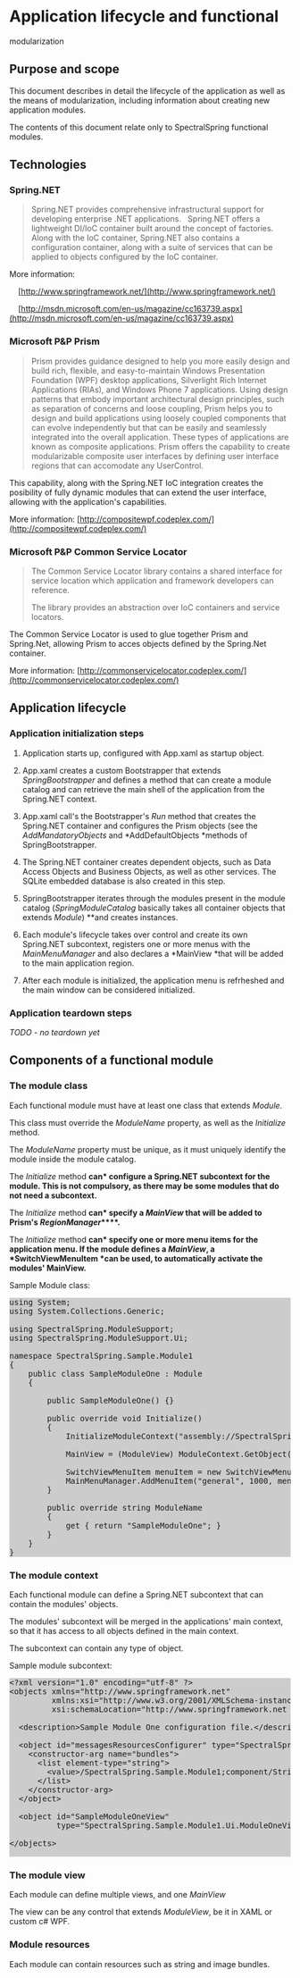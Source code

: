 # Application lifecycle and functional
modularization

## Purpose and scope

This document describes in detail the lifecycle of the application
as well as the means of modularization, including information about
creating new application modules.

The contents of this document relate only to SpectralSpring functional modules.

## Technologies

### Spring.NET

> Spring.NET provides
> comprehensive
> infrastructural support for developing enterprise .NET applications.
> &nbsp;
Spring.NET offers a lightweight DI/IoC container built around the
concept of factories. Along with the IoC container, Spring.NET also
contains a configuration container, along with a suite of services that
can be applied to objects configured by the IoC container.

More information:

&nbsp; &nbsp; [http://www.springframework.net/](http://www.springframework.net/)

&nbsp;&nbsp;&nbsp; [http://msdn.microsoft.com/en-us/magazine/cc163739.aspx](http://msdn.microsoft.com/en-us/magazine/cc163739.aspx)

### Microsoft P&amp;P Prism

> Prism provides guidance designed to help you more easily design
> and build rich, flexible, and easy-to-maintain Windows Presentation
> Foundation (WPF) desktop applications, Silverlight Rich Internet
> Applications (RIAs), and Windows Phone 7 applications. Using design
> patterns that embody important architectural design principles, such as
> separation of concerns and loose coupling, Prism helps you to design
> and build applications using loosely coupled components that can evolve
> independently but that can be easily and seamlessly integrated into the
> overall application. These types of applications are known as composite
> applications.
Prism offers the capability to create modularizable composite user
interfaces by defining user interface regions that can accomodate any
UserControl.

This capability, along with the Spring.NET IoC integration creates the
posibility of fully dynamic modules that can extend the user interface,
allowing with the application's capabilities.

More information: [http://compositewpf.codeplex.com/](http://compositewpf.codeplex.com/)

### Microsoft P&amp;P Common Service Locator

> The Common Service Locator library contains a
> shared interface for service location which application and framework
> developers can reference. 
> 
> The library provides an abstraction over IoC containers and service
> locators.

The Common Service Locator is used to glue together Prism and
Spring.Net, allowing Prism to acces objects defined by the Spring.Net
container.

More information: [http://commonservicelocator.codeplex.com/](http://commonservicelocator.codeplex.com/)

## 

## Application lifecycle

### Application initialization steps

1. Application starts up, configured with App.xaml as startup object.

2. App.xaml creates a custom Bootstrapper that extends *SpringBootstrapper* and defines a
method that can create a module catalog and can retrieve the main shell
of the application from the Spring.NET context.

3. App.xaml call's the Bootstrapper's *Run*
method that creates the Spring.NET container and configures the Prism
objects (see the *AddMandatoryObjects*
and *AddDefaultObjects *methods
of SpringBootstrapper.

4. The Spring.NET container creates dependent objects, such as Data
Access Objects and Business Objects, as well as other services. The
SQLite embedded database is also created in this step.

5. SpringBootstrapper iterates through the modules present in the
module catalog (*SpringModuleCatalog*
basically takes all container objects that extends *Module*) **and creates instances.

6. Each module's lifecycle takes over control and create its own
Spring.NET subcontext, registers one or more menus with the *MainMenuManager* and also declares a
*MainView *that will be added
to the main application region.

7. After each module is initialized, the application menu is refrheshed
and the main window can be considered initialized.

### Application teardown steps

*TODO - no teardown yet*

## Components of a functional module

### The module class

Each functional module must have at least one class that extends *Module*.

This class must override the *ModuleName*
property, as well as the *Initialize*
method.

The *ModuleName* property must
be unique, as it must uniquely identify the module inside the module
catalog.

The *Initialize* method <span
 style="font-weight: bold;">can* configure a Spring.NET
subcontext for the module. This is not compulsory, as there may be some
modules that do not need a subcontext.

The *Initialize* method <span
 style="font-weight: bold;">can* specify a *MainView* that will be added to
Prism's *RegionManager*****.

The *Initialize* method <span
 style="font-weight: bold;">can* specify one or more menu items
for the application menu. If the module defines a *MainView*, a *SwitchViewMenuItem *can be used, to
automatically activate the modules' MainView.

Sample Module class:

<pre style="background-color: rgb(204, 204, 204);">using System;
using System.Collections.Generic;

using SpectralSpring.ModuleSupport;
using SpectralSpring.ModuleSupport.Ui;

namespace SpectralSpring.Sample.Module1
{
    public class SampleModuleOne : Module
    {

        public SampleModuleOne() {}

        public override void Initialize()
        {
            InitializeModuleContext("assembly://SpectralSpring.Sample.Module1/SpectralSpring.Sample.Module1.Config/SampleModuleOne.config");

            MainView = (ModuleView) ModuleContext.GetObject(ModuleName + "View");

            SwitchViewMenuItem menuItem = new SwitchViewMenuItem(ModuleName , MainView);
            MainMenuManager.AddMenuItem("general", 1000, menuItem);
        }

        public override string ModuleName
        {
            get { return "SampleModuleOne"; }
        }
    }
}
</pre>

### The module context

Each functional module can define a Spring.NET subcontext that can
contain the modules' objects.

The modules' subcontext will be merged in the applications' main
context, so that it has access to all objects defined in the main
context.

The subcontext can contain any type of object.

Sample module subcontext:

<pre style="background-color: rgb(204, 204, 204);">&lt;?xml version="1.0" encoding="utf-8" ?&gt;
&lt;objects xmlns="http://www.springframework.net"
         xmlns:xsi="http://www.w3.org/2001/XMLSchema-instance"
         xsi:schemaLocation="http://www.springframework.net http://www.springframework.net/schema/objects/spring-objects.xsd"&gt;

  &lt;description&gt;Sample Module One configuration file.&lt;/description&gt;

  &lt;object id="messagesResourcesConfigurer" type="SpectralSpring.Utils.MessageResourcesConfigurer"&gt;
    &lt;constructor-arg name="bundles"&gt;
      &lt;list element-type="string"&gt;
        &lt;value&gt;/SpectralSpring.Sample.Module1;component/Strings/Messages&lt;/value&gt;
      &lt;/list&gt;
    &lt;/constructor-arg&gt;
  &lt;/object&gt;

  &lt;object id="SampleModuleOneView"
          type="SpectralSpring.Sample.Module1.Ui.ModuleOneView"/&gt;

&lt;/objects&gt;

</pre>

### The module view

Each module can define multiple views, and one *MainView*

The view can be any control that extends *ModuleView*, be it in XAML or custom
c# WPF.


### Module resources

Each module can contain resources such as string and image bundles.

